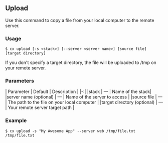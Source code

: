 ## Upload

Use this command to copy a file from your local computer to the remote server.


### Usage

```
$ cx upload [-s <stack>] [--server <server name>] [source file] [target directory]
```
If you don't specify a target directory, the file will be uploaded to /tmp on your remote server.

### Parameters


|		Parameter 		   	 |	Default		|   Description    |
|-:|
|stack 					  	 |		—		| Name of the stack|
|server name (optional)	  	 | 	—			| Name of the server to access |
|source file	  		  	 | 	—			| The path to the file on your local computer |
|target directory (optional) |		—		| Your remote server target path |


### Example

```
$ cx upload -s "My Awesome App" --server web /tmp/file.txt /tmp/file.txt
```
